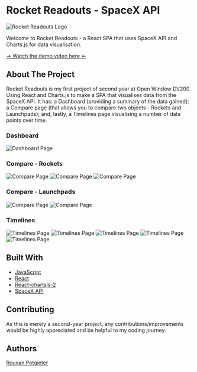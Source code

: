# Rocket Readouts - SpaceX API
![Rocket Readouts Logo](/mockups/CoverImg.jpg)

Welcome to Rocket Readouts - a React SPA that uses SpaceX API and Charts.js for data visualisation.

[→ Watch the demo video here ←]()



## About The Project

Rocket Readouts is my first project of second year at Open Window DV200. Using React and Charts.js to make a SPA that visualises data from the SpaceX API. It has: a Dashboard (providing a summary of the data gained); a Compare page (that allows you to compare two objects - Rockets and Launchpads); and, lastly, a Timelines page visualising a number of data points over time.
 

### Dashboard

![Dashboard Page](/mockups/dash.png)

### Compare - Rockets

![Compare Page](/mockups/compare1.png)
![Compare Page](/mockups/compare2.png)
![Compare Page](/mockups/compare3.png)


### Compare - Launchpads

![Compare Page](/mockups/compare4.png)
![Compare Page](/mockups/compare5.png)

### Timelines

![Timelines Page](/mockups/timelines1.png)
![Timelines Page](/mockups/timelines2.png)
![Timelines Page](/mockups/timelines3.png)
![Timelines Page](/mockups/timelines4.png)
![Timelines Page](/mockups/timelines5.png)



## Built With

* [JavaScript](https://developer.mozilla.org/en-US/docs/Web/JavaScript)
* [React](https://react.dev/)
* [React-chartsjs-2](https://react-chartjs-2.js.org/)
* [SpaceX API](https://github.com/r-spacex/SpaceX-API)

## Contributing

As this is merely a second-year project, any contributions/improvements would be highly appreciated and be helpful to my coding journey.


## Authors
[Rouxan Potgieter](https://github.com/RP231013)

